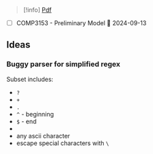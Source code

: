 > [!info] [Pdf](file:///C:/Users/vinay/Downloads/COMP3153-A.1P-1.pdf)

- [ ] COMP3153 - Preliminary Model 📅 2024-09-13

## Ideas
### Buggy parser for simplified regex
Subset includes:
- `?`
- `+`
- `.`
- `^` - beginning
- `$` - end
- 
- any ascii character
- escape special characters with `\`